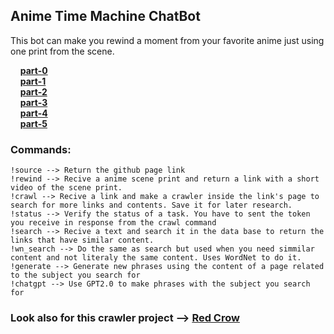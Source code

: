 ## Anime Time Machine ChatBot

This bot can make you rewind a moment from your favorite anime just using one print from the scene.

&nbsp;&nbsp;&nbsp;&nbsp;[**part-0**](https://github.com/heliopn/ATM-Bot/blob/master/part_zero.md)<br/>
&nbsp;&nbsp;&nbsp;&nbsp;[**part-1**](https://github.com/heliopn/ATM-Bot/blob/master/part_one.md)<br/>
&nbsp;&nbsp;&nbsp;&nbsp;[**part-2**](https://github.com/heliopn/ATM-Bot/blob/master/part_two.md)<br/>
&nbsp;&nbsp;&nbsp;&nbsp;[**part-3**](https://github.com/heliopn/ATM-Bot/blob/master/part_three.md)<br/>
&nbsp;&nbsp;&nbsp;&nbsp;[**part-4**](https://github.com/heliopn/ATM-Bot/blob/master/part_four.md)<br/>
&nbsp;&nbsp;&nbsp;&nbsp;[**part-5**](https://github.com/heliopn/ATM-Bot/blob/master/part_five.md)<br/>

### Commands:

    !source --> Return the github page link 
    !rewind --> Recive a anime scene print and return a link with a short video of the scene print. 
    !crawl --> Recive a link and make a crawler inside the link's page to search for more links and contents. Save it for later research. 
    !status --> Verify the status of a task. You have to sent the token you receive in response from the crawl command
    !search --> Recive a text and search it in the data base to return the links that have similar content.
    !wn_search --> Do the same as search but used when you need simmilar content and not literaly the same content. Uses WordNet to do it.
    !generate --> Generate new phrases using the content of a page related to the subject you search for
    !chatgpt --> Use GPT2.0 to make phrases with the subject you search for

### Look also for this crawler project --> [**Red Crow**](https://github.com/heliopn/red_crow/tree/main)
